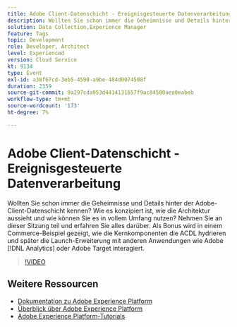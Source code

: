 ```yaml
---
title: Adobe Client-Datenschicht - Ereignisgesteuerte Datenverarbeitung
description: Wollten Sie schon immer die Geheimnisse und Details hinter der Adobe-Client-Datenschicht kennen? Wie es konzipiert ist, wie die Architektur aussieht und wie können Sie es in vollem Umfang nutzen? Nehmen Sie an dieser Sitzung teil und erfahren Sie alles darüber. Als Bonus wird in einem Commerce-Beispiel gezeigt, wie die Kernkomponenten die ACDL hydrieren und später die Launch-Erweiterung mit anderen Anwendungen wie Adobe [!DNL Analytics]  oder Adobe Target interagiert.
solution: Data Collection,Experience Manager
feature: Tags
topic: Development
role: Developer, Architect
level: Experienced
version: Cloud Service
kt: 9134
type: Event
exl-id: a38f67cd-3eb5-4590-a9be-484d0074508f
duration: 2359
source-git-commit: 9a297cda953d4414131657f9ac84580aea0eabeb
workflow-type: tm+mt
source-wordcount: '173'
ht-degree: 7%

---
```


# Adobe Client-Datenschicht - Ereignisgesteuerte Datenverarbeitung

Wollten Sie schon immer die Geheimnisse und Details hinter der Adobe-Client-Datenschicht kennen? Wie es konzipiert ist, wie die Architektur aussieht und wie können Sie es in vollem Umfang nutzen? Nehmen Sie an dieser Sitzung teil und erfahren Sie alles darüber. Als Bonus wird in einem Commerce-Beispiel gezeigt, wie die Kernkomponenten die ACDL hydrieren und später die Launch-Erweiterung mit anderen Anwendungen wie Adobe [!DNL Analytics] oder Adobe Target interagiert.

>[!VIDEO](https://video.tv.adobe.com/v/337585/?quality=12&learn=on&hidetitle=true)

## Weitere Ressourcen

- [Dokumentation zu Adobe Experience Platform](https://experienceleague.adobe.com/docs/experience-platform.html?lang=de)
- [Überblick über Adobe Experience Platform](https://experienceleague.adobe.com/docs/experience-platform/landing/home.html?lang=de)
- [Adobe Experience Platform-Tutorials](https://experienceleague.adobe.com/docs/platform-learn/tutorials/overview.html?lang=de)
